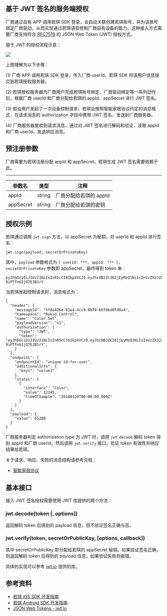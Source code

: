 ## 基于 JWT 签名的服务端授权

厂商通过自有 APP 调用若琪 SDK 登录，会自动关联创建若琪账号，并为该账号绑定厂商驱动，从而实现通过若琪语音控制厂商自有设备的能力。这种接入方式需要厂商支持符合 [RFC7519](https://tools.ietf.org/html/rfc7519) 的 JSON Web Token (JWT) 授权方式。

基于 JWT 的授权流程示意：

![](https://s.rokidcdn.com/homebase/upload/HyE6pkvCM.jpg)

上图理解为以下步骤：

   (1)  厂商 APP 调用若琪 SDK 登录，传入厂商 userId，若琪 SDK 将该用户信息提交到若琪授权服务器。

   (2) 若琪授权服务器为厂商用户完成若琪账号绑定、厂商驱动绑定等一系列动作后，根据厂商 userId 和厂商分配给若琪的 appId、appSecret 进行 JWT 签名。

   (3)  假设用户发起了一次设备控制请求，若琪会按照智能家居协议约定的消息格式，在请求消息的 authorization 字段中携带 JWT 签名，发送到厂商服务器。

   (4)  厂商服务器接收到请求消息，通过对 JWT 签名进行解码和验证，读取 appId 和厂商 userId，发送响应消息。

## 预注册参数

厂商需要为若琪注册分配 appId 和 appSecret，若琪生成 JWT 签名需要依赖于此。

------
参数名 | 类型 | 注释
--- | --- | ---
appId | string | 厂商分配给若琪的 appId
appSecret | string | 厂商分配给若琪的密钥

## 授权示例

若琪通过调用 `jwt.sign` 方法，以 appSecret 为秘钥，对 userId 和 appId 进行签名：

```jwt.sign(payload, secretOrPrivateKey)```

其中，`payload` 参数格式为 `{ userId: ***, appId: *** }`，`secretOrPrivateKey` 参数即 appSecret，最终得到 token 串：

```
eyJhbGciOiJIUzI1NiIsInR5cCI6IkpXVCJ9.eyJhcHBJZCI6IjEyMzQ1NiIsInVzZXJJZCI6IjEyMzQ1NiJ9.X3w57ExTufLxX59S_rpjd0DTV-9iPTfn6IjO7EJB1rY
```

当若琪发起控制请求时，消息格式为：

```
{
  "header": {
    "messageId": "5f8a426e-01e4-4cc9-8b79-65f8bd0fd8a4",
    "namespace": "Rokid.Control",
    "name": "Color.Set",
    "payloadVersion": "v1",
    "authorization": {
      "type": "JWT",
      "token": "eyJhbGciOiJIUzI1NiIsInR5cCI6IkpXVCJ9.eyJhcHBJZCI6IjEyMzQ1NiIsInVzZXJJZCI6IjEyMzQ1NiJ9.X3w57ExTufLxX59S_rpjd0DTV-9iPTfn6IjO7EJB1rY",
    }
  },
  "endpoint": {
    "endpointId": "unique-id-for-user",
    "additionalInfo": {
      "key1": "value1"
    },
    "states": [
      {
        "interface": "Color",
        "value": 12345,
        "timeOfSample": "20180320T00:00:00.000Z"
      }
    ]
  },
  "payload": {
    "value": 65280
  }
}
```

厂商服务器判定 authorization.type 为 JWT 时，调用 `jwt.decode` 解码 token 得到 appId 和厂商 userId，然后调用 `jwt.verify` 接口，验证 token 有效性并响应结果给若琪。

关于请求、响应、失败的消息结构请参考文档：

- [智能家居协议](../v2/message-reference.html)

## 基本接口

接入 JWT 签名授权需要使用 JWT 库提供的两个方法：

### jwt.decode(token [, options])

返回解码 token 后得到的 payload 信息，但不验证签名正确与否。

### jwt.verify(token, secretOrPublicKey, [options, callback])

其中 secretOrPublicKey 即分配给若琪的 appSecret 秘钥。如果验证签名正确，则返回解码 token 后得到的 payload 信息。如果验证失败则报错。

具体的实现可以参考 [jwt.io](https://jwt.io/) 提供的库。

## 参考资料

* [若琪 iOS SDK 开发指南](https://rokid.github.io/mobile-sdk-ios-docs)
* [若琪 Android SDK 开发指南](https://rokid.github.io/mobile-sdk-android-docs)
* [JSON Web Tokens - jwt.io](https://jwt.io/)
